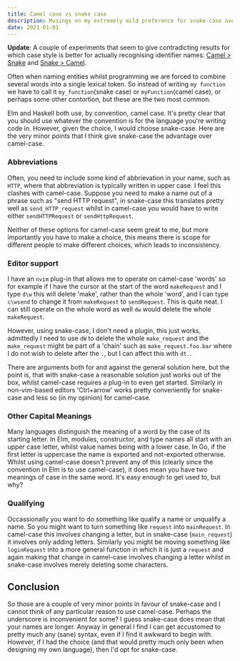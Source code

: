 ```yaml
---
title: Camel case vs snake case
description: Musings on my extremely mild preference for snake-case over camel-case
date: 2021-01-01
---
```


**Update**: A couple of experiments that seem to give contradicting results for which case style is better for actually recognising identifier names: [Camel > Snake](https://chuniversiteit.nl/papers/why-camel-case-is-better-than-snake-case) and [Snake > Camel](https://chuniversiteit.nl/papers/why-snake-case-is-better-than-camel-case).

Often when naming entities whilst programming we are forced to combine several words into a single lexical token.
So instead of writing `my function` we have to call it `my_function`(snake case) or `myFunction`(camel case), or
perhaps some other contortion, but these are the two most common.

Elm and Haskell both use, by convention, camel case.  It's pretty clear that you should use whatever the convention is for the language you're writing code in. However, given the choice, I would choose snake-case. Here are the very minor points that I think give snake-case the advantage over camel-case. 


### Abbreviations

Often, you need to include some kind of abbrievation in your name, such as `HTTP`, where that abbreviation is typically written in upper case. I feel this clashes with camel-case.  Suppose you need to make a name out of a phrase such as "send HTTP request", in snake-case this translates pretty well as `send_HTTP_request` whilst in camel-case you would have to write either `sendHTTPRequest` or `sendHttpRequest`.

Neither of these options for camel-case seem great to me, but more importantly you have to make a choice, this means there is scope for different people to make different choices, which leads to inconsistency.


### Editor support

I have an `nvim` plug-in that allows me to operate on camel-case 'words' so for example if I have the cursor at the start of the word `makeRequest` and I type `d\w` this will delete 'make', rather than the whole 'word', and I can type `c\wsend` to change it from `makeRequest` to `sendRequest`.  This is quite neat. I can still operate on the whole word as well `dw` would delete the whole `makeRequest`.
 
However, using snake-case, I don't need a plugin, this just works, admittedly I need to use `dW` to delete the whole `make_request` and the `make_request` might be part of a 'chain' such as `make_request.foo.bar` where I do not wish to delete after the `.`, but I can affect this with `dt.`. 

There are arguments both for and against the general solution here, but the point is, that with snake-case a reasonable solution just works out of the box, whilst camel-case requires a plug-in to even get started. Similarly in non-vim-based editors 'Ctrl+arrow' works pretty conveniently for snake-case and less so (in my opinion) for camel-case. 

### Other Capital Meanings

Many languages distinguish the meaning of a word by the case of its starting letter. In Elm, modules, constructor, and type names all start with an upper case letter, whilst value names being with a lower case. In Go, if the first letter is uppercase the name is exported and not-exported otherwise. Whilst using camel-case doesn't prevent any of this (clearly since the convention in Elm is to use camel-case), it does mean you have two meanings of case in the same word. It's easy enough to get used to, but why?

### Qualifying 

Occassionally you want to do something like qualify a name or unqualify a name. So you might want to turn something like `request` into `mainRequest`. In camel-case this involves changing a letter, but in snake-case (`main_request`) it involves only adding letters. Similarly you might be moving something like `loginRequest` into a more general function in which it is just a `request` and again making that change in camel-case involves changing a letter whilst in snake-case involves merely deleting some characters.


## Conclusion

So those are a couple of very minor points in favour of snake-case and I cannot think of any particular reason to use camel-case. Perhaps the underscore is inconvenient for some?  I guess snake-case does mean that your names are longer. Anyway in general I find I can get accustomed to pretty much any (sane) syntax, even if I find it awkward to begin with. However, if I had the choice (and that would pretty much only been when designing my own language), then I'd opt for snake-case.
